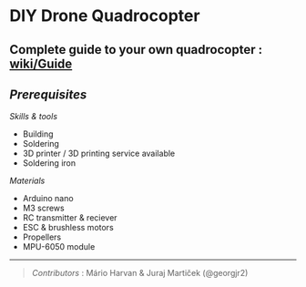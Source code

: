 # DIY Drone Quadrocopter
## Complete guide to your own quadrocopter : [wiki/Guide](https://github.com/georgjr2/diy-quadcopter/wiki/Guide)

## *Prerequisites*
*Skills & tools*
- Building
- Soldering
- 3D printer / 3D printing service available
- Soldering iron

*Materials*
- Arduino nano
- M3 screws
- RC transmitter & reciever
- ESC & brushless motors
- Propellers
- MPU-6050 module


***

>*Contributors* : Mário Harvan & Juraj Martiček (@georgjr2)
